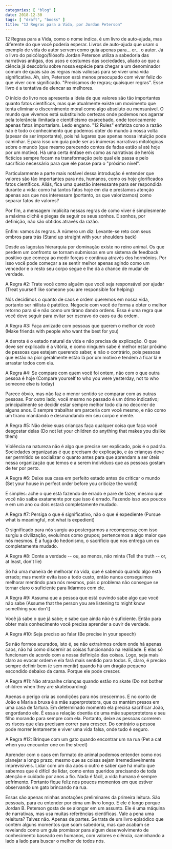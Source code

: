 ```yaml
---
categories: [ "blog" ]
date: 2018-12-30
tags: [ "draft", "books" ]
title: "12 Regras para a Vida, por Jordan Peterson"
---
```

12 Regras para a Vida, como o nome indica, é um livro de auto-ajuda, mas diferente do que você poderia esperar. Livros de auto-ajuda que usam o exemplo de vida do autor servem como guia apenas para... er... o autor. Já o livro do psicólogo/filósofo Jordan Peterson utiliza a sabedoria das narrativas antigas, dos usos e costumes das sociedades, aliado ao que a ciência já descobriu sobre nossa espécie para chegar a um denominador comum de quais são as regras mais valiosas para se viver uma vida significativa. Ah, sim, Peterson está menos preocupado com viver feliz do que viver com significado. "Precisamos de regras; quaisquer regras". Esse livro é a tentativa de elencar as melhores.


O início do livro nos apresenta a ideia de que valores são tão importantes quanto fatos científicos, mas que atualmente existe um movimento que tenta eliminar o discernimento moral como algo absoluto ou mensurável. O mundo que vivemos está substituindo certezas onde podemos nos agarrar pela tolerância ilimitada e cientificismo exarcebado, onde teoricamente apenas fatos importariam. Ledo engano. "12 Rules" enfatiza como a razão não é todo o conhecimento que podemos obter do mundo à nossa volta (apesar de ser importante), pois há lugares que apenas nossa intuição pode caminhar. E para isso um guia pode ser as inúmeras narrativas mitológicas sobre o mundo (que mesmo parecendo contos de fadas estão aí até hoje por um motivo). Há uma certa ênfase em como as narrativas de heróis fictícios sempre focam na transformação pelo qual ele passa e pelo sacrifício necessário para que ele passe para o "próximo nível".

Particularmente a parte mais notável dessa introdução é entender que valores são tão importantes para nós, humanos, como os hoje glorificados fatos científicos. Aliás, fica uma questão interessante para ser respondida durante a vida: como há tantos fatos hoje em dia e prestamos atenção apenas aos que nos interessam (portanto, os que valorizamos) como separar fatos de valores?

Por fim, a mensagem implícita nessas regras de como viver é simplesmente a máxima clichê e piegas de seguir os seus sonhos. E sonhos, por definição, não são obtidos através da razão.

Enfim: vamos às regras. A número um diz: Levante-se reto com seus ombros para trás (Stand up straight with your shoulders back)

Desde as lagostas hierarquia por dominação existe no reino animal. Os que perdem um confronto se tornam submissos em um sistema de feedback positivo que começa ao medir forças e continua através dos hormônios. Por isso você pode começar a se sentir melhor apenas agindo como um vencedor e o resto seu corpo segue e lhe dá a chance de mudar de verdade.

A Regra #2: Trate você como alguém que você seja responsável por ajudar (Treat yourself like someone you are responsible for helping)

Nós decidimos o quanto de caos e ordem queremos em nossa vida, portanto ser niilista é patético. Negocie com você de forma a obter o melhor retorno para si e não como um tirano dando ordens. Essa é uma regra que você deve seguir para evitar ser escravo do caos ou da ordem.

A Regra #3: Faça amizade com pessoas que querem o melhor de você (Make friends with people who want the best for you)

A derrota é o estado natural da vida e não precisa de explicação. O que deve ser explicado é a vitória, e como ninguém sabe é melhor estar próximo de pessoas que estejam querendo saber, e não o contrário, pois pessoas que estão na pior geralmente estão lá por um motivo e tendem a ficar lá e arrastar todos com ela.

A Regra #4: Se compare com quem você foi ontem, não com o que outra pessoa é hoje (Compare yourself to who you were yesterday, not to who someone else is today)

Parece óbvio, mas não faz o menor sentido se comparar com as outras pessoas. Por outro lado, você mesmo no passado é um ótimo indicativo; principalmente se decidir estar sempre melhor todo dia no decorrer de alguns anos. E sempre trabalhar em parceria com você mesmo, e não como um tirano mandando e desmandando em seu corpo e mente.

A Regra #5: Não deixe suas crianças faça qualquer coisa que faça você desgostar delas (Do not let your children do anything that makes you dislike them)

Violência na natureza não é algo que precise ser explicado, pois é o padrão. Sociedades organizadas é que precisam de explicação, e às crianças deve ser permitido se socializar o quanto antes para que aprendam a ser úteis nessa organização que temos e a serem indivíduos que as pessoas gostam de ter por perto.

A Regra #6: Deixe sua casa em perfeito estado antes de criticar o mundo (Set your house in perfect order before you criticize the world)

É simples: ache o que está fazendo de errado e pare de fazer, mesmo que você não saiba exatamente por que isso é errado. Fazendo isso aos poucos e em um ano ou dois estará completamente mudado.

A Regra #7: Persiga o que é significativo, não o que é expediente (Pursue what is meaningful, not what is expedient)

O significado para nós surgiu ao postergarmos a recompensa; com isso surgiu a civilização, evoluímos como grupos; pertencemos a algo maior que nós mesmos. É a fuga do hedonismo, o sacrifício que nos entrega um eu completamente mudado.

A Regra #8: Conte a verdade -- ou, ao menos, não minta (Tell the truth -- or, at least, don't lie)

Só há uma maneira de melhorar na vida, que é sabendo quando algo está errado; mas mentir evita isso a todo custo, então nunca conseguimos melhorar mentindo para nós mesmos, pois o problema não consegue se tornar claro o suficiente para lidarmos com ele.

A Regra #9: Assuma que a pessoa que está ouvindo sabe algo que você não sabe (Assume that the person you are listening to might know something you don't)

Você já sabe o que já sabe; e sabe que ainda não é suficiente. Então para obter mais conhecimento você precisa aprender a ouvir de verdade.

A Regra #10: Seja preciso ao falar (Be precise in your speech)

Se não formos acurados, isto é, se não extrairmos ordem onde há apenas caos, não há como discernir as coisas funcionando na realidade. E elas só funcionam de acordo com a nossa definição das coisas. Logo, seja mais claro ao evocar ordem e ela fará mais sentido para todos. E, claro, é preciso sempre definir bem (e sem mentir) quando há um dragão pequeno escondido debaixo da cama. Porque ele pode crescer.

A Regra #11: Não atrapalhe crianças quando estão no skate (Do not bother children when they are skateboarding)

Apenas o perigo cria as condições para nós crescermos. E no conto de João e Maria a bruxa é a mãe superprotetora, que os mantém presos em uma casa de fartura. Em determinado momento ela precisa sacrificar João, engordando ele. É essa a relação doentia de uma mãe superprotetora e seu filho morando para sempre com ela. Portanto, deixe as pessoas correrem os riscos que elas precisam correr para crescer. Do contrário a pessoa pode morrer lentamente e viver uma vida falsa, onde tudo é seguro.

A Regra #12: Brinque com um gato quando encontrar um na rua (Pet a cat when you encounter one on the street)

Aprender com o caos em formato de animal podemos entender como nos planejar a longo prazo, mesmo que as coisas sejam irremediavelmente imprevisíveis. Lidar com um dia após o outro e saber que há muito que sabemos que é difícil de lidar, como entes queridos precisando de toda atenção e cuidado por anos a fio. Nada é fácil, a vida humana é sempre sofrimento. Portanto fique feliz nos poucos momentos em que estiver observando um gato brincando na rua.

Essas são apenas minhas anotações preliminares da primeira leitura. São pessoais, para eu entender por cima um livro longo. E ele é longo porque Jordan B. Peterson gosta de se alongar em um assunto. Ele é uma máquina de narrativas, mas usa muitas referências científicas. Vale a pena uma releitura? Talvez não. Apenas de partes. Se trata de um livro episódico que contém alguns momentos que soam sabedoria, mas que acabam se revelando como um guia promissor para algum desenvolvimento de conhecimento baseado em humanos, com valores e ciência, caminhando a lado a lado para buscar o melhor de todos nós.
